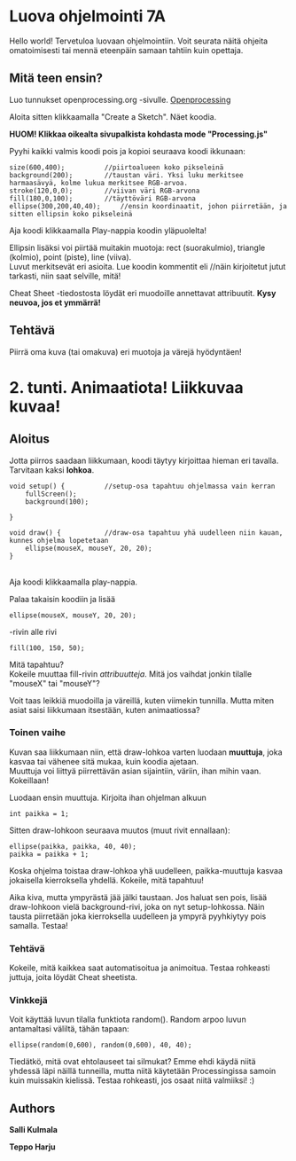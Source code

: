 # Luova ohjelmointi 7A

Hello world! Tervetuloa luovaan ohjelmointiin.
Voit seurata näitä ohjeita omatoimisesti tai mennä eteenpäin samaan tahtiin kuin opettaja.

## Mitä teen ensin?

Luo tunnukset openprocessing.org -sivulle. [Openprocessing](http://www.openprocessing.org)
<p>Aloita sitten klikkaamalla "Create a Sketch". Näet koodia. 
<p><b>HUOM! Klikkaa oikealta sivupalkista kohdasta mode "Processing.js"</b>

<p>Pyyhi kaikki valmis koodi pois ja kopioi seuraava koodi ikkunaan:
  

```
size(600,400); 			//piirtoalueen koko pikseleinä
background(200); 		//taustan väri. Yksi luku merkitsee harmaasävyä, kolme lukua merkitsee RGB-arvoa.
stroke(120,0,0); 		//viivan väri RGB-arvona
fill(180,0,100); 		//täyttöväri RGB-arvona
ellipse(300,200,40,40); 	//ensin koordinaatit, johon piirretään, ja sitten ellipsin koko pikseleinä
```
Aja koodi klikkaamalla Play-nappia koodin yläpuolelta!
<p>Ellipsin lisäksi voi piirtää muitakin muotoja: rect (suorakulmio), triangle (kolmio), point (piste), line (viiva).
<br>Luvut merkitsevät eri asioita. Lue koodin kommentit eli //näin kirjoitetut jutut tarkasti, niin saat selville, mitä!
<p>Cheat Sheet -tiedostosta löydät eri muodoille annettavat attribuutit. <b>Kysy neuvoa, jos et ymmärrä!</b>

## Tehtävä

Piirrä oma kuva (tai omakuva) eri muotoja ja värejä hyödyntäen! 

# 2. tunti. Animaatiota! Liikkuvaa kuvaa!
## Aloitus

Jotta piirros saadaan liikkumaan, koodi täytyy kirjoittaa hieman eri tavalla. Tarvitaan kaksi <b>lohkoa</b>. 


```
void setup() { 			//setup-osa tapahtuu ohjelmassa vain kerran
	fullScreen();
	background(100);

}

void draw() {			//draw-osa tapahtuu yhä uudelleen niin kauan, kunnes ohjelma lopetetaan
	ellipse(mouseX, mouseY, 20, 20);
}
```
  
<br>Aja koodi klikkaamalla play-nappia. 
<p>Palaa takaisin koodiin ja lisää 

```
ellipse(mouseX, mouseY, 20, 20);
```
-rivin alle rivi 
```
fill(100, 150, 50);
```
Mitä tapahtuu?
<br>Kokeile muuttaa fill-rivin <i>attribuutteja</i>. Mitä jos vaihdat jonkin tilalle "mouseX" tai "mouseY"?

<p>Voit taas leikkiä muodoilla ja väreillä, kuten viimekin tunnilla. Mutta miten asiat saisi liikkumaan itsestään, kuten animaatiossa?

### Toinen vaihe

Kuvan saa liikkumaan niin, että draw-lohkoa varten luodaan <b>muuttuja</b>, joka kasvaa tai vähenee sitä mukaa, kuin koodia ajetaan. 
<br> Muuttuja voi liittyä piirrettävän asian sijaintiin, väriin, ihan mihin vaan. Kokeillaan!

Luodaan ensin muuttuja. Kirjoita ihan ohjelman alkuun
```
int paikka = 1;
```
Sitten draw-lohkoon seuraava muutos (muut rivit ennallaan):
```
ellipse(paikka, paikka, 40, 40);
paikka = paikka + 1;
```
Koska ohjelma toistaa draw-lohkoa yhä uudelleen, paikka-muuttuja kasvaa jokaisella kierroksella yhdellä. Kokeile, mitä tapahtuu!
<p>
<p>Aika kiva, mutta ympyrästä jää jälki taustaan. Jos haluat sen pois, lisää draw-lohkoon vielä background-rivi, joka on nyt setup-lohkossa. Näin tausta piirretään joka kierroksella uudelleen ja ympyrä pyyhkiytyy pois samalla. Testaa! 

### Tehtävä

Kokeile, mitä kaikkea saat automatisoitua ja animoitua. Testaa rohkeasti juttuja, joita löydät Cheat sheetista.

### Vinkkejä
Voit käyttää luvun tilalla funktiota random(). Random arpoo luvun antamaltasi väliltä, tähän tapaan:

```  
ellipse(random(0,600), random(0,600), 40, 40);
```
Tiedätkö, mitä ovat ehtolauseet tai silmukat? Emme ehdi käydä niitä yhdessä läpi näillä tunneilla, mutta niitä käytetään Processingissa samoin kuin muissakin kielissä. Testaa rohkeasti, jos osaat niitä valmiiksi! :)

## Authors

**Salli Kulmala** 

**Teppo Harju**

